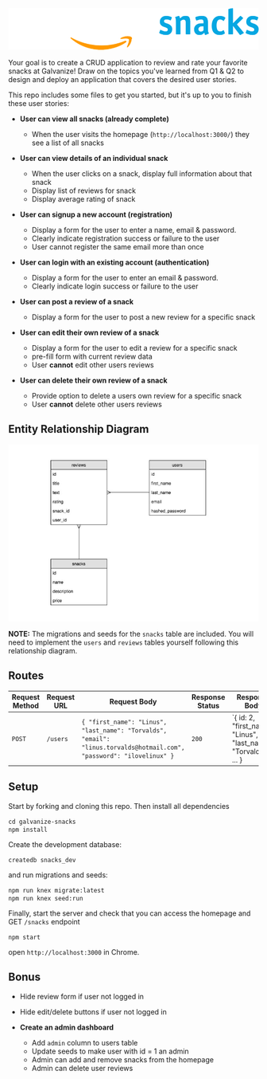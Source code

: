 ![](./public/res/logo_light.png)

Your goal is to create a CRUD application to review and rate your favorite snacks at Galvanize! Draw on the topics you've learned from Q1 & Q2 to design and deploy an application that covers the desired user stories.

This repo includes some files to get you started, but it's up to you to finish these user stories:

- **User can view all snacks (already complete)**
  - When the user visits the homepage (`http://localhost:3000/`) they see a list of all snacks


- **User can view details of an individual snack**
  - When the user clicks on a snack, display full information about that snack
  - Display list of reviews for snack
  - Display average rating of snack


- **User can signup a new account (registration)**
  - Display a form for the user to enter a name, email & password.
  - Clearly indicate registration success or failure to the user
  - User cannot register the same email more than once


- **User can login with an existing account (authentication)**
  - Display a form for the user to enter an email & password.
  - Clearly indicate login success or failure to the user


- **User can post a review of a snack**
  - Display a form for the user to post a new review for a specific snack


- **User can edit their own review of a snack**
  - Display a form for the user to edit a review for a specific snack
  - pre-fill form with current review data
  - User **cannot** edit other users reviews


- **User can delete their own review of a snack**
  - Provide option to delete a users own review for a specific snack
  - User **cannot** delete other users reviews


## Entity Relationship Diagram

![snacks ERD](./snacks_erd.jpg)

**NOTE:** The migrations and seeds for the `snacks` table are included. You will need to implement the `users` and `reviews` tables yourself following this relationship diagram.

## Routes

| Request Method | Request URL        | Request Body                                                                                                        | Response Status | Response Body                                                  |
|----------------|--------------------|---------------------------------------------------------------------------------------------------------------------|-----------------|----------------------------------------------------------------|
| `POST`         | `/users`           | `{ "first_name": "Linus", "last_name": "Torvalds", "email": "linus.torvalds@hotmail.com", "password": "ilovelinux" }` | `200`           | `{ id: 2, "first_name": "Linus", "last_name": "Torvalds", ... } |

## Setup

Start by forking and cloning this repo.
Then install all dependencies

```shell
cd galvanize-snacks
npm install
```

Create the development database:

```shell
createdb snacks_dev
```

and run migrations and seeds:

```shell
npm run knex migrate:latest
npm run knex seed:run
```

Finally, start the server and check that you can access the homepage and GET `/snacks` endpoint

```shell
npm start
```

open `http://localhost:3000` in Chrome.

## Bonus

- Hide review form if user not logged in
- Hide edit/delete buttons if user not logged in


- **Create an admin dashboard**
  - Add `admin` column to users table
  - Update seeds to make user with id = 1 an admin
  - Admin can add and remove snacks from the homepage
  - Admin can delete user reviews
